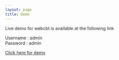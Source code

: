 ```yaml
---
layout: page
title: Demo
---
```


Live demo for webcbt is available at the following link

Username : admin<br />
Password : admin

[Click here for demo](http://webcbt-cxtest.rhcloud.com)


